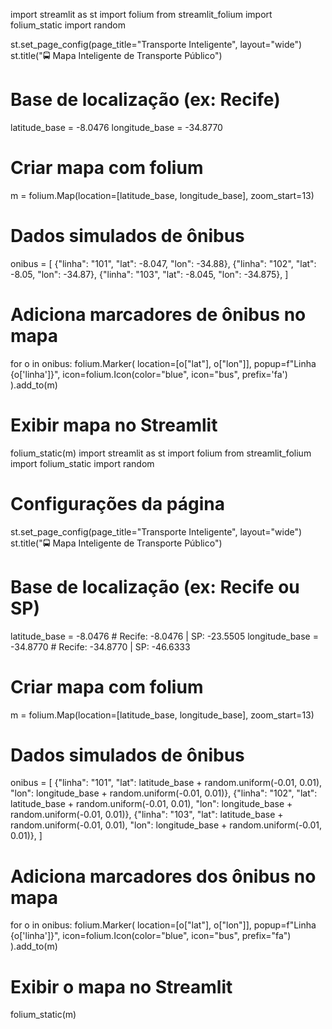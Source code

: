 import streamlit as st
import folium
from streamlit_folium import folium_static
import random

st.set_page_config(page_title="Transporte Inteligente", layout="wide")
st.title("🚍 Mapa Inteligente de Transporte Público")

# Base de localização (ex: Recife)
latitude_base = -8.0476
longitude_base = -34.8770

# Criar mapa com folium
m = folium.Map(location=[latitude_base, longitude_base], zoom_start=13)

# Dados simulados de ônibus
onibus = [
    {"linha": "101", "lat": -8.047, "lon": -34.88},
    {"linha": "102", "lat": -8.05, "lon": -34.87},
    {"linha": "103", "lat": -8.045, "lon": -34.875},
]

# Adiciona marcadores de ônibus no mapa
for o in onibus:
    folium.Marker(
        location=[o["lat"], o["lon"]],
        popup=f"Linha {o['linha']}",
        icon=folium.Icon(color="blue", icon="bus", prefix='fa')
    ).add_to(m)

# Exibir mapa no Streamlit
folium_static(m)
import streamlit as st
import folium
from streamlit_folium import folium_static
import random

# Configurações da página
st.set_page_config(page_title="Transporte Inteligente", layout="wide")
st.title("🚍 Mapa Inteligente de Transporte Público")

# Base de localização (ex: Recife ou SP)
latitude_base = -8.0476  # Recife: -8.0476 | SP: -23.5505
longitude_base = -34.8770  # Recife: -34.8770 | SP: -46.6333

# Criar mapa com folium
m = folium.Map(location=[latitude_base, longitude_base], zoom_start=13)

# Dados simulados de ônibus
onibus = [
    {"linha": "101", "lat": latitude_base + random.uniform(-0.01, 0.01), "lon": longitude_base + random.uniform(-0.01, 0.01)},
    {"linha": "102", "lat": latitude_base + random.uniform(-0.01, 0.01), "lon": longitude_base + random.uniform(-0.01, 0.01)},
    {"linha": "103", "lat": latitude_base + random.uniform(-0.01, 0.01), "lon": longitude_base + random.uniform(-0.01, 0.01)},
]

# Adiciona marcadores dos ônibus no mapa
for o in onibus:
    folium.Marker(
        location=[o["lat"], o["lon"]],
        popup=f"Linha {o['linha']}",
        icon=folium.Icon(color="blue", icon="bus", prefix="fa")
    ).add_to(m)

# Exibir o mapa no Streamlit
folium_static(m)



